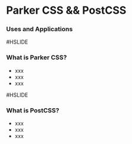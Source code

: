 # Parker CSS && PostCSS
### Uses and Applications

#HSLIDE
### What is Parker CSS?

- xxx
- xxx
- xxx

#HSLIDE
### What is PostCSS?

- xxx
- xxx
- xxx